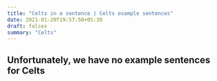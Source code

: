 ```yaml
---
title: "Celts in a sentence | Celts example sentences"
date: 2021-01-20T19:57:50+05:30
draft: falses
summary: "Celts"
---
```

## Unfortunately, we have no example sentences for Celts                 
